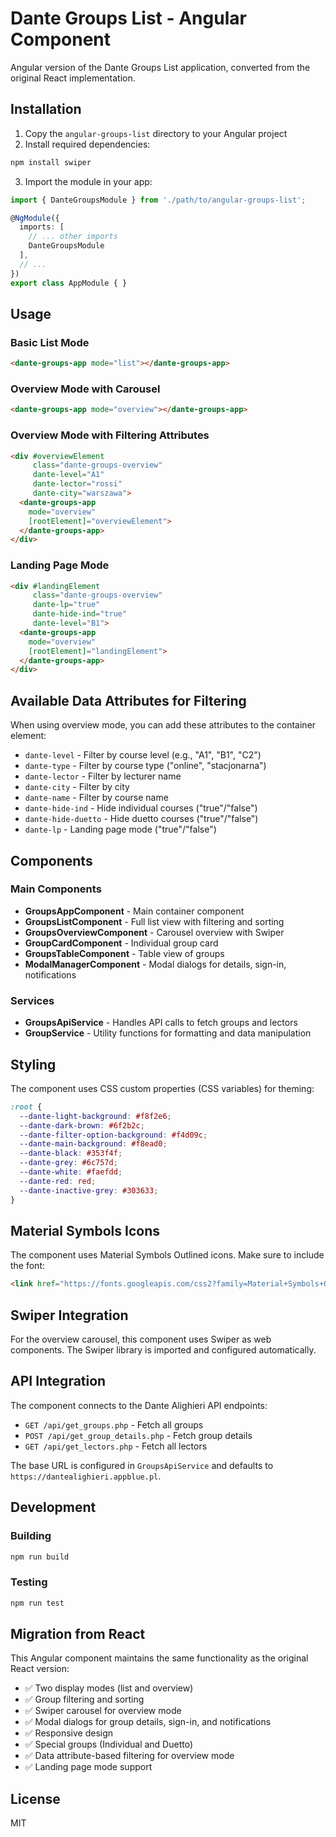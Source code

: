 # Dante Groups List - Angular Component

Angular version of the Dante Groups List application, converted from the original React implementation.

## Installation

1. Copy the `angular-groups-list` directory to your Angular project
2. Install required dependencies:

```bash
npm install swiper
```

3. Import the module in your app:

```typescript
import { DanteGroupsModule } from './path/to/angular-groups-list';

@NgModule({
  imports: [
    // ... other imports
    DanteGroupsModule
  ],
  // ...
})
export class AppModule { }
```

## Usage

### Basic List Mode

```html
<dante-groups-app mode="list"></dante-groups-app>
```

### Overview Mode with Carousel

```html
<dante-groups-app mode="overview"></dante-groups-app>
```

### Overview Mode with Filtering Attributes

```html
<div #overviewElement
     class="dante-groups-overview"
     dante-level="A1"
     dante-lector="rossi"
     dante-city="warszawa">
  <dante-groups-app 
    mode="overview" 
    [rootElement]="overviewElement">
  </dante-groups-app>
</div>
```

### Landing Page Mode

```html
<div #landingElement
     class="dante-groups-overview"
     dante-lp="true"
     dante-hide-ind="true"
     dante-level="B1">
  <dante-groups-app 
    mode="overview" 
    [rootElement]="landingElement">
  </dante-groups-app>
</div>
```

## Available Data Attributes for Filtering

When using overview mode, you can add these attributes to the container element:

- `dante-level` - Filter by course level (e.g., "A1", "B1", "C2")
- `dante-type` - Filter by course type ("online", "stacjonarna")
- `dante-lector` - Filter by lecturer name
- `dante-city` - Filter by city
- `dante-name` - Filter by course name
- `dante-hide-ind` - Hide individual courses ("true"/"false")
- `dante-hide-duetto` - Hide duetto courses ("true"/"false")
- `dante-lp` - Landing page mode ("true"/"false")

## Components

### Main Components

- **GroupsAppComponent** - Main container component
- **GroupsListComponent** - Full list view with filtering and sorting
- **GroupsOverviewComponent** - Carousel overview with Swiper
- **GroupCardComponent** - Individual group card
- **GroupsTableComponent** - Table view of groups
- **ModalManagerComponent** - Modal dialogs for details, sign-in, notifications

### Services

- **GroupsApiService** - Handles API calls to fetch groups and lectors
- **GroupService** - Utility functions for formatting and data manipulation

## Styling

The component uses CSS custom properties (CSS variables) for theming:

```css
:root {
  --dante-light-background: #f8f2e6;
  --dante-dark-brown: #6f2b2c;
  --dante-filter-option-background: #f4d09c;
  --dante-main-background: #f8ead0;
  --dante-black: #353f4f;
  --dante-grey: #6c757d;
  --dante-white: #faefdd;
  --dante-red: red;
  --dante-inactive-grey: #303633;
}
```

## Material Symbols Icons

The component uses Material Symbols Outlined icons. Make sure to include the font:

```html
<link href="https://fonts.googleapis.com/css2?family=Material+Symbols+Outlined" rel="stylesheet">
```

## Swiper Integration

For the overview carousel, this component uses Swiper as web components. The Swiper library is imported and configured automatically.

## API Integration

The component connects to the Dante Alighieri API endpoints:

- `GET /api/get_groups.php` - Fetch all groups
- `POST /api/get_group_details.php` - Fetch group details
- `GET /api/get_lectors.php` - Fetch all lectors

The base URL is configured in `GroupsApiService` and defaults to `https://dantealighieri.appblue.pl`.

## Development

### Building

```bash
npm run build
```

### Testing

```bash
npm run test
```

## Migration from React

This Angular component maintains the same functionality as the original React version:

- ✅ Two display modes (list and overview)
- ✅ Group filtering and sorting
- ✅ Swiper carousel for overview mode
- ✅ Modal dialogs for group details, sign-in, and notifications
- ✅ Responsive design
- ✅ Special groups (Individual and Duetto)
- ✅ Data attribute-based filtering for overview mode
- ✅ Landing page mode support

## License

MIT
